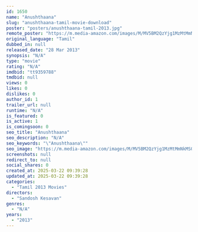 ```yaml
---
id: 1650
name: "Anushthaana"
slug: "anushthaana-tamil-movie-download"
poster: "posters/anushthaana-tamil-2013.jpg"
remote_poster: "https://m.media-amazon.com/images/M/MV5BM2QzYjg1MzMtMmNkMS00MzcyLTk0ZDUtNzljNzQwMDc3YmM1XkEyXkFqcGdeQXVyNzg4MzgwNzE@._V1_SX300.jpg"
original_language: "Tamil"
dubbed_in: null
released_date: "28 Mar 2013"
synopsis: "N/A"
type: "movie"
rating: "N/A"
imdbid: "tt9359788"
tmdbid: null
views: 0
likes: 0
dislikes: 0
author_id: 1
trailer_url: null
runtime: "N/A"
is_featured: 0
is_active: 1
is_comingsoon: 0
seo_title: "Anushthaana"
seo_description: "N/A"
seo_keywords: "\"Anushthaana\""
seo_image: "https://m.media-amazon.com/images/M/MV5BM2QzYjg1MzMtMmNkMS00MzcyLTk0ZDUtNzljNzQwMDc3YmM1XkEyXkFqcGdeQXVyNzg4MzgwNzE@._V1_SX300.jpg"
screenshots: null
redirect_to: null
social_shares: 0
created_at: 2025-03-22 09:39:28
updated_at: 2025-03-22 09:39:28
categories:
  - "Tamil 2013 Movies"
directors:
  - "Sandosh Kesavan"
genres:
  - "N/A"
years:
  - "2013"
---
```

